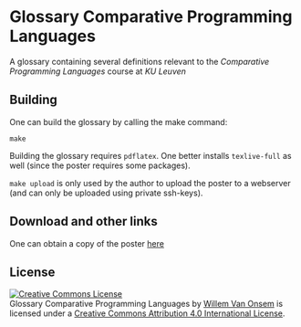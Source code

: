Glossary Comparative Programming Languages
==========================================
A glossary containing several definitions relevant to the *Comparative Programming Languages* course at *KU Leuven*

Building
--------
One can build the glossary by calling the make command:
```
make
```
Building the glossary requires `pdflatex`. One better installs `texlive-full` as well (since the poster requires some packages).

`make upload` is only used by the author to upload the poster to a webserver (and can only be uploaded using private ssh-keys).

Download and other links
------------------------
One can obtain a copy of the poster [here](http://willemvanonsem.ulyssis.be/cpl_glossary.pdf)

License
-------
<a rel="license" href="http://creativecommons.org/licenses/by/4.0/"><img alt="Creative Commons License" style="border-width:0" src="http://i.creativecommons.org/l/by/4.0/88x31.png" /></a><br /><span xmlns:dct="http://purl.org/dc/terms/" property="dct:title">Glossary Comparative Programming Languages</span> by <a xmlns:cc="http://creativecommons.org/ns#" href="https://github.com/KommuSoft/publications/tree/master/glossary_comparative_programming_languages" property="cc:attributionName" rel="cc:attributionURL">Willem Van Onsem</a> is licensed under a <a rel="license" href="http://creativecommons.org/licenses/by/4.0/">Creative Commons Attribution 4.0 International License</a>.

